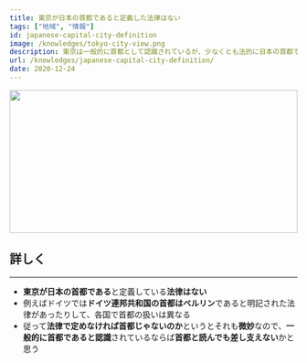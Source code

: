 ```yaml
---
title: 東京が日本の首都であると定義した法律はない
tags: ["地域", "情報"]
id: japanese-capital-city-definition
image: /knowledges/tokyo-city-view.png
description: 東京は一般的に首都として認識されているが、少なくとも法的に日本の首都であるとは定義されていない
url: /knowledges/japanese-capital-city-definition/
date: 2020-12-24
---
```


<img src="/knowledges/tokyo-city-view.png" style="height:250px;width:100%;object-fit:cover">

## 詳しく

***

- **東京が日本の首都である**と定義している**法律はない**
- 例えばドイツでは**ドイツ連邦共和国の首都はベルリン**であると明記された法律があったりして、各国で首都の扱いは異なる
- 従って**法律で定めなければ首都じゃないのか**というとそれも**微妙**なので、**一般的に首都であると認識**されているならば**首都と読んでも差し支えない**かと思う
